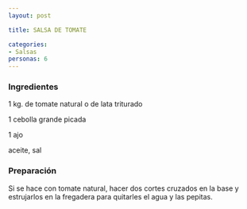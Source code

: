 ```yaml
---
layout: post

title: SALSA DE TOMATE

categories:
- Salsas
personas: 6 
---
```


<h3>Ingredientes</h3>
1 kg. de tomate natural o de lata triturado

1 cebolla grande picada

1 ajo

aceite, sal

<h3>Preparación</h3>
Si se hace con tomate natural, hacer dos cortes cruzados en la base y estrujarlos en la fregadera para quitarles el agua y las pepitas.

